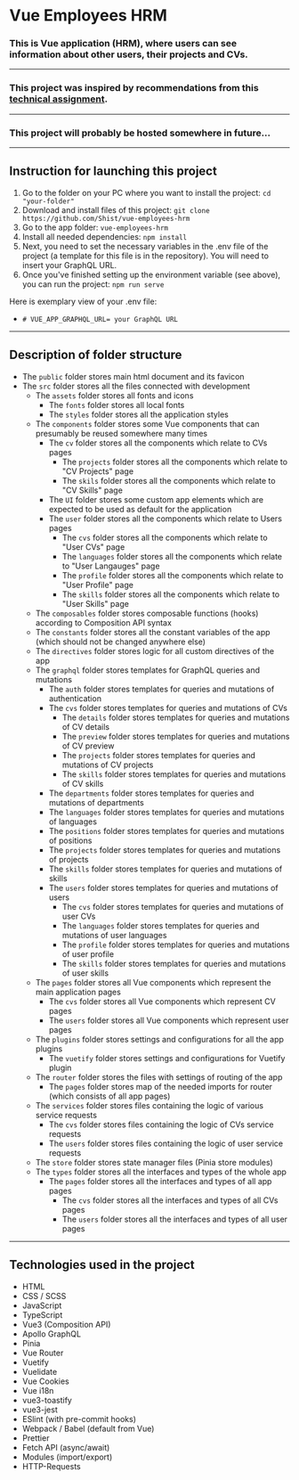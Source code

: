# Vue Employees HRM

### This is Vue application (HRM), where users can see information about other users, their projects and CVs.

---

### This project was inspired by recommendations from this [technical assignment](https://curriculum-vitae-project.notion.site/b5c2402e649a44629178f52a8679eff9?v=66b53609862b4aeaa1134e4c6d74af6c).

---

### This project will probably be hosted somewhere in future...

---

## Instruction for launching this project

1. Go to the folder on your PC where you want to install the project:
   `cd "your-folder"`
1. Download and install files of this project:
   `git clone https://github.com/Shist/vue-employees-hrm`
1. Go to the app folder:
   `vue-employees-hrm`
1. Install all needed dependencies:
   `npm install`
1. Next, you need to set the necessary variables in the .env file of the project (a template for this file is in the repository). You will need to insert your GraphQL URL.
1. Once you've finished setting up the environment variable (see above), you can run the project:
   `npm run serve`

Here is exemplary view of your .env file:

- `# VUE_APP_GRAPHQL_URL= your GraphQL URL`

---

## Description of folder structure

- The `public` folder stores main html document and its favicon
- The `src` folder stores all the files connected with development
  - The `assets` folder stores all fonts and icons
    - The `fonts` folder stores all local fonts
    - The `styles` folder stores all the application styles
  - The `components` folder stores some Vue components that can presumably be reused somewhere many times
    - The `cv` folder stores all the components which relate to CVs pages
      - The `projects` folder stores all the components which relate to "CV Projects" page
      - The `skils` folder stores all the components which relate to "CV Skills" page
    - The `UI` folder stores some custom app elements which are expected to be used as default for the application
    - The `user` folder stores all the components which relate to Users pages
      - The `cvs` folder stores all the components which relate to "User CVs" page
      - The `languages` folder stores all the components which relate to "User Langauges" page
      - The `profile` folder stores all the components which relate to "User Profile" page
      - The `skills` folder stores all the components which relate to "User Skills" page
  - The `composables` folder stores composable functions (hooks) according to Composition API syntax
  - The `constants` folder stores all the constant variables of the app (which should not be changed anywhere else)
  - The `directives` folder stores logic for all custom directives of the app
  - The `graphql` folder stores templates for GraphQL queries and mutations
    - The `auth` folder stores templates for queries and mutations of authentication
    - The `cvs` folder stores templates for queries and mutations of CVs
      - The `details` folder stores templates for queries and mutations of CV details
      - The `preview` folder stores templates for queries and mutations of CV preview
      - The `projects` folder stores templates for queries and mutations of CV projects
      - The `skills` folder stores templates for queries and mutations of CV skills
    - The `departments` folder stores templates for queries and mutations of departments
    - The `languages` folder stores templates for queries and mutations of languages
    - The `positions` folder stores templates for queries and mutations of positions
    - The `projects` folder stores templates for queries and mutations of projects
    - The `skills` folder stores templates for queries and mutations of skills
    - The `users` folder stores templates for queries and mutations of users
      - The `cvs` folder stores templates for queries and mutations of user CVs
      - The `languages` folder stores templates for queries and mutations of user languages
      - The `profile` folder stores templates for queries and mutations of user profile
      - The `skills` folder stores templates for queries and mutations of user skills
  - The `pages` folder stores all Vue components which represent the main application pages
    - The `cvs` folder stores all Vue components which represent CV pages
    - The `users` folder stores all Vue components which represent user pages
  - The `plugins` folder stores settings and configurations for all the app plugins
    - The `vuetify` folder stores settings and configurations for Vuetify plugin
  - The `router` folder stores the files with settings of routing of the app
    - The `pages` folder stores map of the needed imports for router (which consists of all app pages)
  - The `services` folder stores files containing the logic of various service requests
    - The `cvs` folder stores files containing the logic of CVs service requests
    - The `users` folder stores files containing the logic of user service requests
  - The `store` folder stores state manager files (Pinia store modules)
  - The `types` folder stores all the interfaces and types of the whole app
    - The `pages` folder stores all the interfaces and types of all app pages
      - The `cvs` folder stores all the interfaces and types of all CVs pages
      - The `users` folder stores all the interfaces and types of all user pages

---

## Technologies used in the project

- HTML
- CSS / SCSS
- JavaScript
- TypeScript
- Vue3 (Composition API)
- Apollo GraphQL
- Pinia
- Vue Router
- Vuetify
- Vuelidate
- Vue Cookies
- Vue i18n
- vue3-toastify
- vue3-jest
- ESlint (with pre-commit hooks)
- Webpack / Babel (default from Vue)
- Prettier
- Fetch API (async/await)
- Modules (import/export)
- HTTP-Requests
